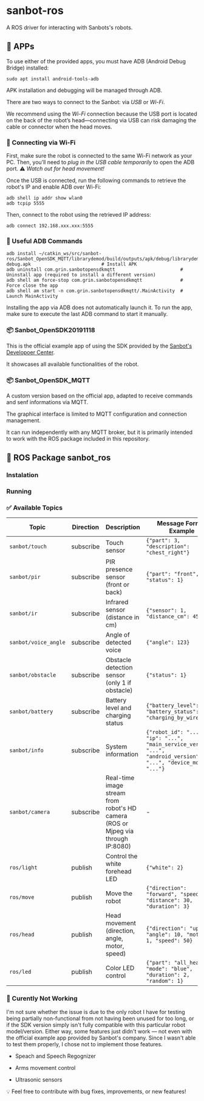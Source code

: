 # sanbot-ros

A ROS driver for interacting with Sanbots's robots.

## :iphone: APPs

To use either of the provided apps, you must have ADB (Android Debug Bridge) installed:

```
sudo apt install android-tools-adb
```

APK installation and debugging will be managed through ADB.

There are two ways to connect to the Sanbot: via *USB* or *Wi-Fi*. 

We recommend using the *Wi-Fi* connection because the USB port is located on the back of the robot’s head—connecting via USB can risk damaging the cable or connector when the head moves.

### :electric_plug: Connecting via Wi-Fi

First, make sure the robot is connected to the same Wi-Fi network as your PC.
Then, you’ll need to *plug in the USB cable temporarily* to open the ADB port. :warning: *Watch out for head movement!*

Once the USB is connected, run the following commands to retrieve the robot's IP and enable ADB over Wi-Fi:

```
adb shell ip addr show wlan0
adb tcpip 5555
```

Then, connect to the robot using the retrieved IP address:

```
adb connect 192.168.xxx.xxx:5555
```

### :wrench: Useful ADB Commands

```
adb install ~/catkin_ws/src/sanbot-ros/Sanbot_OpenSDK_MQTT/librarydemod/build/outputs/apk/debug/librarydemod-debug.apk                          # Install APK
adb uninstall com.grin.sanbotopensdkmqtt                        # Uninstall app (required to install a different version)
adb shell am force-stop com.grin.sanbotopensdkmqtt              # Force close the app
adb shell am start -n com.grin.sanbotopensdkmqtt/.MainActivity  # Launch MainActivity
```

Installing the app via ADB does not automatically launch it. To run the app, make sure to execute the last ADB command to start it manually.

### :package: Sanbot_OpenSDK20191118

This is the official example app of using the SDK provided by the [Sanbot's Developoer Center](http://blue.sanbotcloud.com:98/dev/docs/robot.html).

It showcases all available functionalities of the robot.

### :package: Sanbot_OpenSDK_MQTT

A custom version based on the official app, adapted to receive commands and senf informations via MQTT.

The graphical interface is limited to MQTT configuration and connection management.

It can run independently with any MQTT broker, but it is primarily intended to work with the ROS package included in this repository.

## :robot: ROS Package sanbot_ros

### Instalation

### Running

### :white_check_mark: Available Topics

| **Topic**                          | **Direction** | **Description**                                              | **Message Format Example** |
|-----------------------------------|---------------|--------------------------------------------------------------|-----------------------------|
| `sanbot/touch`                   | subscribe       | Touch sensor                                                | `{"part": 3, "description": "chest_right"}` |
| `sanbot/pir`                     | subscribe       | PIR presence sensor (front or back)                         | `{"part": "front", "status": 1}` |
| `sanbot/ir`                      | subscribe       | Infrared sensor (distance in cm)                            | `{"sensor": 1, "distance_cm": 45}` |
| `sanbot/voice_angle`             | subscribe       | Angle of detected voice                                     | `{"angle": 123}` |
| `sanbot/obstacle`                | subscribe       | Obstacle detection sensor (only 1 if obstacle)                                  | `{"status": 1}` |
| `sanbot/battery`                 | subscribe       | Battery level and charging status                           | `{"battery_level": 82, "battery_status": "charging_by_wire"}` |
| `sanbot/info`                    | subscribe       | System information                                          | `{"robot_id": "...", "ip": "...", "main_service_version": "...", "android_version": "...", "device_model": "..."}` |
| `sanbot/camera`                  | subscribe       | Real-time image stream from robot's HD camera (ROS or Mjpeg via through IP:8080) | - |
| `ros/light`                      | publish         | Control the white forehead LED                              | `{"white": 2}` |
| `ros/move`                       | publish         | Move the robot                                              | `{"direction": "forward", "speed": 6, "distance": 30, "duration": 3}` |
| `ros/head`                       | publish         | Head movement (direction, angle, motor, speed)              | `{"direction": "up", "angle": 10, "motor": 1, "speed": 50}` |
| `ros/led`                        | publish         | Color LED control                                           | `{"part": "all_head", "mode": "blue", "duration": 2, "random": 1}` |

### :no_entry_sign: Curently Not Working

I'm not sure whether the issue is due to the only robot I have for testing being partially non-functional from not having been unused for too long, or if the SDK version simply isn't fully compatible with this particular robot model/version. Either way, some features just didn't work — not even with the official example app provided by Sanbot's company. Since I wasn't able to test them properly, I chose not to implement those features.

- Speach and Speech Regognizer

- Arms movement control

- Ultrasonic sensors

:bulb: Feel free to contribute with bug fixes, improvements, or new features!